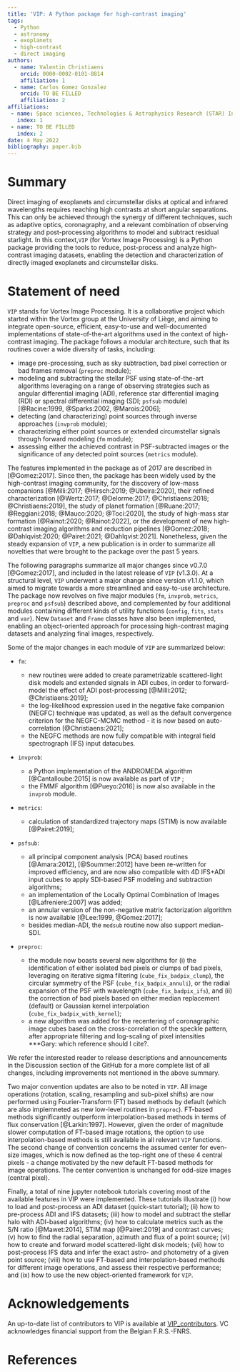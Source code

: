 ```yaml
---
title: 'VIP: A Python package for high-contrast imaging'
tags:
  - Python
  - astronomy
  - exoplanets
  - high-contrast
  - direct imaging
authors:
  - name: Valentin Christiaens
    orcid: 0000-0002-0101-8814
    affiliation: 1
  - name: Carlos Gomez Gonzalez
    orcid: TO BE FILLED
    affiliation: 2
affiliations:
 - name: Space sciences, Technologies & Astrophysics Research (STAR) Institute, Université de Liège, Belgium
   index: 1
 - name: TO BE FILLED
   index: 2
date: 4 May 2022
bibliography: paper.bib
---
```


# Summary

Direct imaging of exoplanets and circumstellar disks at optical and infrared 
wavelengths requires reaching high contrasts at short angular separations. This
can only be achieved through the synergy of different techniques, such as 
adaptive optics, coronagraphy, and a relevant combination of observing strategy 
and post-processing algorithms to model and subtract residual starlight. In this 
context,``VIP`` (for Vortex Image Processing) is a Python package providing the 
tools to reduce, post-process and analyze high-contrast imaging datasets, 
enabling the detection and characterization of directly imaged exoplanets and 
circumstellar disks.

# Statement of need

``VIP`` stands for Vortex Image Processing. It is a collaborative project 
which started within the Vortex group at the University of Liège, and aiming to 
integrate open-source, efficient, easy-to-use and well-documented 
implementations of state-of-the-art algorithms used in the context of 
high-contrast imaging. The package follows a modular architecture, such that its 
routines cover a wide diversity of tasks, including:
* image pre-processing, such as sky subtraction, bad pixel correction or bad 
frames removal (`preproc` module); 
* modeling and subtracting the stellar PSF using state-of-the-art algorithms 
leveraging on a range of observing strategies such as angular differential 
imaging (ADI), reference star differential imaging (RDI) or spectral 
differential imaging (SDI; `psfsub` module) 
[@Racine:1999, @Sparks:2002, @Marois:2006]; 
* detecting (and characterizing) point sources through inverse approaches 
(`invprob` module);
* characterizing either point sources or extended circumstellar signals through
forward modeling (`fm` module);
* assessing either the achieved contrast in PSF-subtracted images or the 
significance of any detected point sources (`metrics` module).

The features implemented in the package as of 2017 are described in 
[@Gomez:2017]. Since then, the package has been widely used by the 
high-contrast imaging community, for the discovery of low-mass companions 
[@Milli:2017;  @Hirsch:2019;  @Ubeira:2020], their refined 
characterization 
[@Wertz:2017;  @Delorme:2017;  @Christiaens:2018;  @Christiaens:2019], the study 
of planet formation [@Ruane:2017;  @Reggiani:2018;  @Mauco:2020;  @Toci:2020], the 
study of high-mass star formation [@Rainot:2020;  @Rainot:2022], or the 
development of new high-contrast imaging algorithms and reduction pipelines 
[@Gomez:2018;  @Dahlqvist:2020;  @Pairet:2021;  @Dahlqvist:2021]. 
Nonetheless, given the steady expansion of ``VIP``, a new publication is in 
order to summarize all novelties that were brought to the package over the past 
5 years.

The following paragraphs summarize all major changes since v0.7.0 
[@Gomez:2017], and included in the latest release of ``VIP`` (v1.3.0). 
At a structural level, ``VIP`` underwent a major change since version v1.1.0, 
which aimed to migrate towards a more streamlined and easy-to-use architecture.
The package now revolves on five major modules (`fm`, `invprob`, `metrics`, 
`preproc` and `psfsub`) described above, and complemented by four additional 
modules containing different kinds of utility functions (`config`, `fits`, 
`stats` and `var`). New `Dataset` and `Frame` classes have also been 
implemented, enabling an object-oriented approach for processing high-contrast 
maging datasets and analyzing final images, respectively.

Some of the major changes in each module of ``VIP`` are summarized below:

* `fm`: 
    - new routines were added to create parametrizable scattered-light disk 
    models and extended signals in ADI cubes, in order to forward-model the 
    effect of ADI post-processing [@Milli:2012; @Christiaens:2019];
    - the log-likelihood expression used in the negative fake companion (NEGFC)
    technique was updated, as well as the default convergence criterion for the 
    NEGFC-MCMC method - it is now based on auto-correlation [@Christiaens:2021];
    - the NEGFC methods are now fully compatible with integral field 
    spectrograph (IFS) input datacubes.

* `invprob`: 
    - a Python implementation of the ANDROMEDA algorithm [@Cantalloube:2015] is 
    now available as part of ``VIP`` ;
    - the FMMF algorithm [@Pueyo:2016] is now also available in the `invprob` 
    module.

* `metrics`: 
    - calculation of standardized trajectory maps (STIM) is now available 
    [@Pairet:2019];

* `psfsub`: 
    - all principal component analysis (PCA) based routines [@Amara:2012], 
    [@Soummer:2012] have been re-written for improved efficiency, and are now 
    also compatible with 4D IFS+ADI input cubes to apply SDI-based PSF modeling
    and subtraction algorithms;
    - an implementation of the Locally Optimal Combination of Images 
    [@Lafreniere:2007] was added;
    - an annular version of the non-negative matrix factorization algorithm 
    is now available [@Lee:1999, @Gomez:2017];
    - besides median-ADI, the `medsub` routine now also support median-SDI. 
  
* `preproc`:
    - the module now boasts several new algorithms for (i) the identification 
    of either isolated bad pixels or clumps of bad pixels, leveraging on 
    iterative sigma filtering (`cube_fix_badpix_clump`), the circular symmetry 
    of the PSF (`cube_fix_badpix_annuli`), or the radial expansion of the PSF 
    with wavelength (`cube_fix_badpix_ifs`), and (ii) the correction of bad 
    pixels based on either median replacement (default) or Gaussian kernel 
    interpolation (`cube_fix_badpix_with_kernel`);
    - a new algorithm was added for the recentering of coronagraphic image cubes 
    based on the cross-correlation of the speckle pattern, after appropriate 
    filtering and log-scaling of pixel intensities ***Gary: which reference 
    should I cite?.

We refer the interested reader to release descriptions and announcements in the 
Discussion section of the GitHub for a more complete list of all
changes, including improvements not mentioned in the above summary.

Two major convention updates are also to be noted in ``VIP``. All image 
operations (rotation, scaling, resampling and sub-pixel shifts) are now 
performed using Fourier-Transform (FT) based methods by default (which are also
implemneted as new low-level routines in `preproc`). FT-based methods 
significantly outperform interpolation-based methods in terms of flux 
conservation [@Larkin:1997]. However, given the order of magnitude slower 
computation of FT-based image rotations, the option to use interpolation-based 
methods is still available in all relevant ``VIP`` functions. The second change 
of convention concerns the assumed center for even-size images, which is now 
defined as the top-right one of these 4 central pixels - a change motivated by 
the new default FT-based methods for image operations. The center convention is 
unchanged for odd-size images (central pixel).

Finally, a total of nine jupyter notebook tutorials covering most of the 
available features in VIP were implemented. These tutorials illustrate (i) how 
to load and post-process an ADI dataset (quick-start tutorial); (ii) how to 
pre-process ADI and IFS datasets; (iii) how to model and subtract the stellar 
halo with ADI-based algorithms; (iv) how to calculate metrics such as the S/N 
ratio [@Mawet:2014], STIM map [@Pairet:2019] and contrast curves; (v) how to 
find the radial separation, azimuth and flux of a point source; (vi) how to 
create and forward model scattered-light disk models; (vii) how to post-process 
IFS data and infer the exact astro- and photometry of a given point source; 
(viii) how to use FT-based and interpolation-based methods for different image 
operations, and assess their respective performance; and (ix) how to use the 
new object-oriented framework for ``VIP``.


# Acknowledgements

An up-to-date list of contributors to VIP is available at 
[VIP_contributors](https://github.com/vortex-exoplanet/VIP/graphs/contributors?from=2015-07-26&to=2022-04-27&type=a).
VC acknowledges financial support from the Belgian F.R.S.-FNRS.

# References
